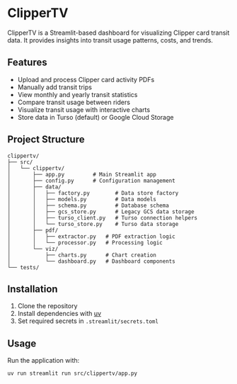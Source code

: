 # ClipperTV

ClipperTV is a Streamlit-based dashboard for visualizing Clipper card transit data. It provides insights into transit usage patterns, costs, and trends.

## Features

- Upload and process Clipper card activity PDFs
- Manually add transit trips
- View monthly and yearly transit statistics
- Compare transit usage between riders
- Visualize transit usage with interactive charts
- Store data in Turso (default) or Google Cloud Storage

## Project Structure

```
clippertv/
├── src/
│   └── clippertv/
│       ├── app.py         # Main Streamlit app
│       ├── config.py      # Configuration management
│       ├── data/
│       │   ├── factory.py        # Data store factory
│       │   ├── models.py         # Data models
│       │   ├── schema.py         # Database schema
│       │   ├── gcs_store.py      # Legacy GCS data storage
│       │   ├── turso_client.py   # Turso connection helpers
│       │   └── turso_store.py    # Turso data storage
│       ├── pdf/
│       │   ├── extractor.py   # PDF extraction logic
│       │   └── processor.py   # Processing logic
│       └── viz/
│           ├── charts.py      # Chart creation
│           └── dashboard.py   # Dashboard components
└── tests/
```

## Installation

1. Clone the repository
2. Install dependencies with [uv](https://github.com/astral-sh/uv)
3. Set required secrets in `.streamlit/secrets.toml`

## Usage

Run the application with:

```bash
uv run streamlit run src/clippertv/app.py
```
